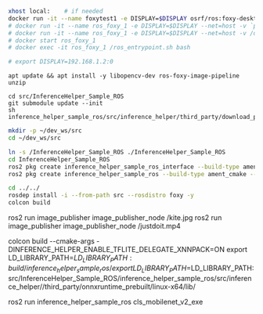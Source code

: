 ```sh
xhost local:    # if needed
docker run -it --name foxytest1 -e DISPLAY=$DISPLAY osrf/ros:foxy-desktop
# docker run -it --name ros_foxy_1 -e DISPLAY=$DISPLAY --net=host -v `pwd`:/InferenceHelper_Sample_ROS osrf/ros:foxy-desktop
# docker run -it --name ros_foxy_1 -e DISPLAY=$DISPLAY --net=host -v /dev:/dev -v `pwd`:/InferenceHelper_Sample_ROS --privileged osrf/ros:foxy-desktop
# docker start ros_foxy_1
# docker exec -it ros_foxy_1 /ros_entrypoint.sh bash

# export DISPLAY=192.168.1.2:0
```

```
apt update && apt install -y libopencv-dev ros-foxy-image-pipeline unzip

cd src/InferenceHelper_Sample_ROS
git submodule update --init
sh inference_helper_sample_ros/src/inference_helper/third_party/download_prebuilt_libraries.sh
```

```sh
mkdir -p ~/dev_ws/src
cd ~/dev_ws/src

ln -s /InferenceHelper_Sample_ROS ./InferenceHelper_Sample_ROS
cd InferenceHelper_Sample_ROS
ros2 pkg create inference_helper_sample_ros_interface --build-type ament_cmake --dependencies rclcpp rclcpp_components std_msgs
ros2 pkg create inference_helper_sample_ros --build-type ament_cmake --dependencies rclcpp rclcpp_components std_msgs inference_helper_sample_ros_interface --node-name cls_mobilenet_v2

cd ../../
rosdep install -i --from-path src --rosdistro foxy -y
colcon build
```



ros2 run image_publisher image_publisher_node /kite.jpg
ros2 run image_publisher image_publisher_node /justdoit.mp4


colcon build  --cmake-args -DINFERENCE_HELPER_ENABLE_TFLITE_DELEGATE_XNNPACK=ON
export LD_LIBRARY_PATH=$LD_LIBRARY_PATH:build/inference_helper_sample_ros/
export LD_LIBRARY_PATH=$LD_LIBRARY_PATH:src/InferenceHelper_Sample_ROS/inference_helper_sample_ros/src/inference_helper//third_party/onnxruntime_prebuilt/linux-x64/lib/


ros2 run inference_helper_sample_ros cls_mobilenet_v2_exe

